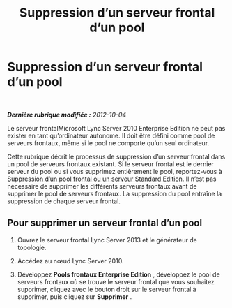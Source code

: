 ﻿---
title: Suppression d’un serveur frontal d’un pool
TOCTitle: Suppression d’un serveur frontal d’un pool
ms:assetid: 767225c9-7c0b-4d54-a407-d77134ba2abe
ms:mtpsurl: https://technet.microsoft.com/fr-fr/library/JJ688095(v=OCS.15)
ms:contentKeyID: 49891400
ms.date: 05/20/2016
mtps_version: v=OCS.15
ms.translationtype: HT
---

# Suppression d’un serveur frontal d’un pool

 

_**Dernière rubrique modifiée :** 2012-10-04_

Le serveur frontalMicrosoft Lync Server 2010 Enterprise Edition ne peut pas exister en tant qu’ordinateur autonome. Il doit être défini comme pool de serveurs frontaux, même si le pool ne comporte qu’un seul ordinateur.

Cette rubrique décrit le processus de suppression d’un serveur frontal dans un pool de serveurs frontaux existant. Si le serveur frontal est le dernier serveur du pool ou si vous supprimez entièrement le pool, reportez-vous à [Suppression d’un pool frontal ou un serveur Standard Edition](remove-front-end-pool-or-standard-edition-server.md). Il n’est pas nécessaire de supprimer les différents serveurs frontaux avant de supprimer le pool de serveurs frontaux. La suppression du pool entraîne la suppression de chaque serveur frontal.

## Pour supprimer un serveur frontal d’un pool

1.  Ouvrez le serveur frontal Lync Server 2013 et le générateur de topologie.

2.  Accédez au nœud Lync Server 2010.

3.  Développez **Pools frontaux Enterprise Edition** , développez le pool de serveurs frontaux où se trouve le serveur frontal que vous souhaitez supprimer, cliquez avec le bouton droit sur le serveur frontal à supprimer, puis cliquez sur **Supprimer** .

